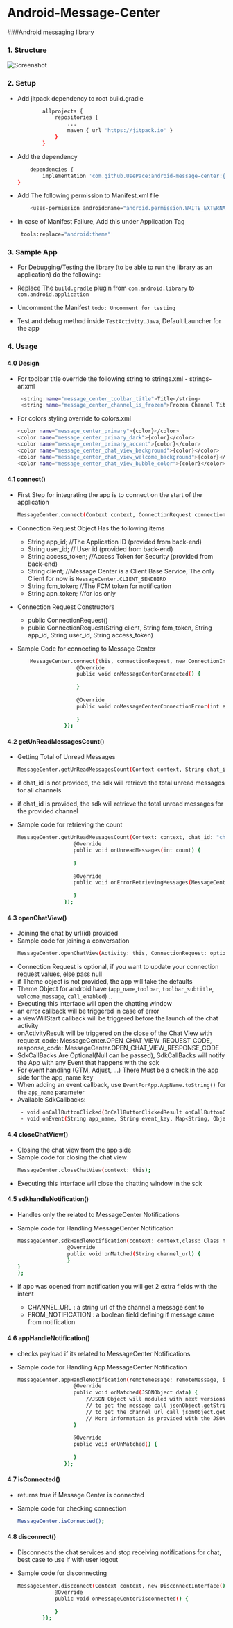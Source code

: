 # Android-Message-Center
###Android messaging library 

### 1. Structure

![Screenshot](screenshot.png)

### 2. Setup
* Add jitpack dependency to root build.gradle
    ```bash
        	allprojects {
        		repositories {
        			...
        			maven { url 'https://jitpack.io' }
        		}
        	}
     ```
 
 * Add the dependency 
    ```bash
	    dependencies {
	        implementation 'com.github.UsePace:android-message-center:{latest-version}'
	}
    ```
  
  * Add The following permission to Manifest.xml file 
    ```bash
        <uses-permission android:name="android.permission.WRITE_EXTERNAL_STORAGE" tools:node="replace"/>
    ```
  
  * In case of Manifest Failure, Add this under Application Tag 
    ```bash
     tools:replace="android:theme"
    ```

### 3. Sample App

  * For Debugging/Testing the library (to be able to run the library as an application) do the following:
  
  * Replace The `` build.gradle `` plugin from ``com.android.library`` to ``com.android.application``
  
  * Uncomment the Manifest ``todo: Uncomment for testing `` 
  
  * Test and debug method inside ``TestActivity.Java``, Default Launcher for the app
  
### 4. Usage

#### 4.0 Design
 * For toolbar title override the following string to strings.xml - strings-ar.xml
 
    ```bash
     <string name="message_center_toolbar_title">Title</string>
     <string name="message_center_channel_is_frozen">Frozen Channel Title</string>
    ```
 * For colors styling override to colors.xml 
 
     ```bash
     <color name="message_center_primary">{color}</color>
     <color name="message_center_primary_dark">{color}</color>
     <color name="message_center_primary_accent">{color}</color>
     <color name="message_center_chat_view_background">{color}</color>
     <color name="message_center_chat_view_welcome_background">{color}</color>
     <color name="message_center_chat_view_bubble_color">{color}</color>
     ```

#### 4.1 connect()

 * First Step for integrating the app is to connect on the start of the application  
 
     ```bash
    MessageCenter.connect(Context context, ConnectionRequest connection, ConnectionInterface connectionInterface)
     ```
 
 * Connection Request Object Has the following items 

    *    String app_id; //The Application ID (provided from back-end)
    *    String user_id; // User id (provided from back-end)
    *    String access_token; //Access Token for Security (provided from back-end)
    *    String client; //Message Center is a Client Base Service, The only Client for now is   `MessageCenter.CLIENT_SENDBIRD`
    *    String fcm_token; //The FCM token for notification
    *    String apn_token; //for ios only
    
 * Connection Request Constructors 
    - public ConnectionRequest()
    - public ConnectionRequest(String client, String fcm_token, String app_id, String user_id, String access_token)
    
 * Sample Code for connecting to Message Center    
   
   ```bash
       MessageCenter.connect(this, connectionRequest, new ConnectionInterface() {
                      @Override
                      public void onMessageCenterConnected() {
                          
                      }
      
                      @Override
                      public void onMessageCenterConnectionError(int error_code, MessageCenterException mce) {
      
                      }
                  });
   ```

#### 4.2 getUnReadMessagesCount()
 * Getting Total of Unread Messages 
 
      ```bash
     MessageCenter.getUnReadMessagesCount(Context context, String chat_id, UnReadMessagesInterface unread_message_interface)
      ```
 * if chat_id is not provided, the sdk will retrieve the total unread messages for all channels 
 * if chat_id is provided, the sdk will retrieve the total unread messages for the provided channel
 * Sample code for retrieving the count 
    ```bash
    MessageCenter.getUnReadMessagesCount(Context: context, chat_id: "channel_sample", new UnReadMessagesInterface() {
                      @Override
                      public void onUnreadMessages(int count) {
                              
                      }
          
                      @Override
                      public void onErrorRetrievingMessages(MessageCenterException e) {
          
                      }
                   });
    ```
 
#### 4.3 openChatView()
 * Joining the chat by url(id) provided
 * Sample code for joining a conversation
    ```bash
    MessageCenter.openChatView(Activity: this, ConnectionRequest: optional_connection_request, chat_id: "sample_chat_id", theme: new Theme(toolbar: "title", toolbar_subtitle: "subtitle"), openChatViewInterface: OpenChatViewInterface, optionalSdkCallbacks : sdkCallbacks); 
    ```
 * Connection Request is optional, if you want to update your connection request values, else pass null
 * if Theme object is not provided, the app will take the defaults 
 * Theme Object for android have (```app_name```,```toolbar```, ```toolbar_subtitle```, ```welcome_message```, ```call_enabled```) ..
 * Executing this interface will open the chatting window 
 * an error callback will be triggered in case of error 
 * a viewWillStart callback will be triggered before the launch of the chat activity
 * onActivityResult will be triggered on the close of the Chat View with request_code: MessageCenter.OPEN_CHAT_VIEW_REQUEST_CODE, response_code: MessageCenter.OPEN_CHAT_VIEW_RESPONSE_CODE
 * SdkCallBacks Are Optional(Null can be passed), SdkCallBacks will notify the App with any Event that happens with the sdk
 * For event handling (GTM, Adjust, ...) There Must be a check in the app side for the app_name key
 * When adding an event callback, use ```EventForApp.AppName.toString()``` for the ```app_name``` parameter
 * Available SdkCallbacks:
   ```bash
    - void onCallButtonClicked(OnCallButtonClickedResult onCallButtonClickedResult); 
    - void onEvent(String app_name, String event_key, Map<String, Object> Data); //Used For Any Event Loggers
   ```
 
 #### 4.4 closeChatView()
  * Closing the chat view from the app side
  * Sample code for closing the chat view
     ```bash
     MessageCenter.closeChatView(context: this); 
     ```
  * Executing this interface will close the chatting window in the sdk


#### 4.5 sdkhandleNotification()

 * Handles only the related to MessageCenter Notifications 
 
 * Sample code for Handling MessageCenter Notification 
    ```bash
    MessageCenter.sdkHandleNotification(context: context,class: Class next, icon: R.mipmap.notifcation, title: "Message App", remotemessage: remoteMessage, new SdkHandleNotificaitonInterface() {
                    @Override
                    public void onMatched(String channel_url) {      
                    }
    }
    ); 
    ```
 * if app was opened from notification you will get 2 extra fields with the intent 
    * CHANNEL_URL : a string url of the channel a message sent to 
    * FROM_NOTIFICATION : a boolean field defining if message came from notification

#### 4.6 appHandleNotification()

 * checks payload if its related to MessageCenter Notifications 
 
 * Sample code for Handling App MessageCenter Notification 
    ```bash
    MessageCenter.appHandleNotification(remotemessage: remoteMessage, interface: new AppHandleNoticiationInterface() { 
                      @Override
                      public void onMatched(JSONObject data) {
                          //JSON Object will moduled with next versions 
                          // to get the message call jsonObject.getString("message")
                          // to get the channel url call jsonObject.getJSONObject("channel").getString("channel_url")
                          // More information is provided with the JSON object, toString() to know more         
                      }
          
                      @Override
                      public void onUnMatched() {
          
                      }
                   });
    ```
    
#### 4.7 isConnected()

 * returns true if Message Center is connected 
 
 * Sample code for checking connection
    ```bash
    MessageCenter.isConnected();
    ```

#### 4.8 disconnect()

 * Disconnects the chat services and stop receiving notifications for chat, best case to use if with user logout 
 
 * Sample code for disconnecting
    ```bash
    MessageCenter.disconnect(Context context, new DisconnectInterface() {
                @Override
                public void onMessageCenterDisconnected() {
                    
                }
            });
    ```
